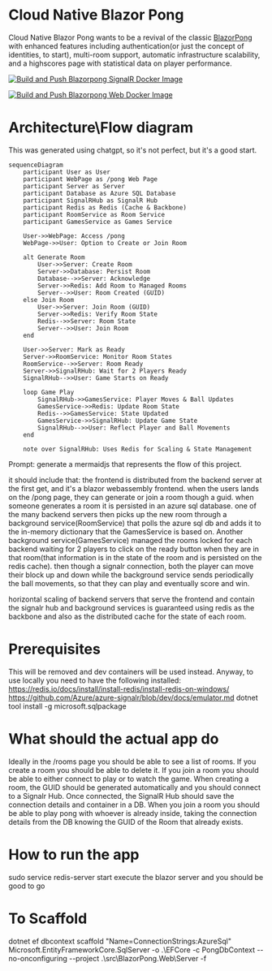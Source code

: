 # Cloud Native Blazor Pong

Cloud Native Blazor Pong wants to be a revival of the classic [BlazorPong](https://github.com/macel94/BlazorPong) with enhanced features including authentication(or just the concept of identities, to start), multi-room support, automatic infrastructure scalability, and a highscores page with statistical data on player performance.

[![Build and Push Blazorpong SignalR Docker Image](https://github.com/macel94/cloudnativeblazorpong/actions/workflows/blazorpong-signalr.yml/badge.svg)](https://github.com/macel94/cloudnativeblazorpong/actions/workflows/blazorpong-signalr.yml)

[![Build and Push Blazorpong Web Docker Image](https://github.com/macel94/cloudnativeblazorpong/actions/workflows/blazorpong-web.yml/badge.svg)](https://github.com/macel94/cloudnativeblazorpong/actions/workflows/blazorpong-web.yml)

# Architecture\Flow diagram

This was generated using chatgpt, so it's not perfect, but it's a good start.
```mermaid
sequenceDiagram
    participant User as User
    participant WebPage as /pong Web Page
    participant Server as Server
    participant Database as Azure SQL Database
    participant SignalRHub as SignalR Hub
    participant Redis as Redis (Cache & Backbone)
    participant RoomService as Room Service
    participant GamesService as Games Service

    User->>WebPage: Access /pong
    WebPage->>User: Option to Create or Join Room

    alt Generate Room
        User->>Server: Create Room
        Server->>Database: Persist Room
        Database-->>Server: Acknowledge
        Server->>Redis: Add Room to Managed Rooms
        Server-->>User: Room Created (GUID)
    else Join Room
        User->>Server: Join Room (GUID)
        Server->>Redis: Verify Room State
        Redis-->>Server: Room State
        Server-->>User: Join Room
    end

    User->>Server: Mark as Ready
    Server->>RoomService: Monitor Room States
    RoomService-->>Server: Room Ready
    Server->>SignalRHub: Wait for 2 Players Ready
    SignalRHub-->>User: Game Starts on Ready

    loop Game Play
        SignalRHub->>GamesService: Player Moves & Ball Updates
        GamesService->>Redis: Update Room State
        Redis-->>GamesService: State Updated
        GamesService->>SignalRHub: Update Game State
        SignalRHub-->>User: Reflect Player and Ball Movements
    end

    note over SignalRHub: Uses Redis for Scaling & State Management
```

Prompt: generate a mermaidjs that represents the flow of this project.

it should include that:
the frontend is distributed from the backend server at the first get, and it's a blazor webassembly frontend.
when the users lands on the /pong page, they can generate or join a room though a guid.
when someone generates a room it is persisted in an azure sql database.
one of the many backend servers then picks up the new room through a background service(RoomService) that polls the azure sql db and adds it to the in-memory dictionary that the GamesService is based on.
Another background service(GamesService) managed the rooms locked for each backend waiting for 2 players to click on the ready button when they are in that room(that information is in the state of the room and is persisted on the redis cache).
then though a signalr connection, both the player can move their block up and down while the background service sends periodically the ball movements, so that they can play and eventually score and win.

horizontal scaling of backend servers that serve the frontend and contain the signalr hub and background services is guaranteed using redis as the backbone and also as the distributed cache for the state of each room.

# Prerequisites

This will be removed and dev containers will be used instead.
Anyway, to use locally you need to have the following installed:
https://redis.io/docs/install/install-redis/install-redis-on-windows/
https://github.com/Azure/azure-signalr/blob/dev/docs/emulator.md
dotnet tool install -g microsoft.sqlpackage

# What should the actual app do

Ideally in the /rooms page you should be able to see a list of rooms.
If you create a room you should be able to delete it.
If you join a room you should be able to either connect to play or to watch the game.
When creating a room, the GUID should be generated automatically and you should connect to a Signalr Hub.
Once connected, the SignalR Hub should save the connection details and container in a DB.
When you join a room you should be able to play pong with whoever is already inside, taking the connection details from the DB knowing the GUID of the Room that already exists.

# How to run the app
sudo service redis-server start
execute the blazor server and you should be good to go

# To Scaffold
dotnet ef dbcontext scaffold "Name=ConnectionStrings:AzureSql" Microsoft.EntityFrameworkCore.SqlServer -o .\EFCore -c PongDbContext --no-onconfiguring --project .\src\BlazorPong.Web\Server -f
